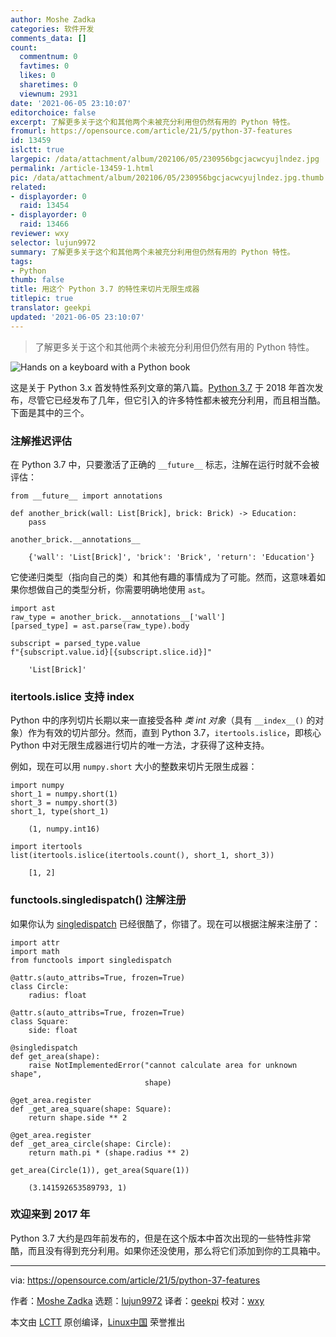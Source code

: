 ```yaml
---
author: Moshe Zadka
categories: 软件开发
comments_data: []
count:
  commentnum: 0
  favtimes: 0
  likes: 0
  sharetimes: 0
  viewnum: 2931
date: '2021-06-05 23:10:07'
editorchoice: false
excerpt: 了解更多关于这个和其他两个未被充分利用但仍然有用的 Python 特性。
fromurl: https://opensource.com/article/21/5/python-37-features
id: 13459
islctt: true
largepic: /data/attachment/album/202106/05/230956bgcjacwcyujlndez.jpg
permalink: /article-13459-1.html
pic: /data/attachment/album/202106/05/230956bgcjacwcyujlndez.jpg.thumb.jpg
related:
- displayorder: 0
  raid: 13454
- displayorder: 0
  raid: 13466
reviewer: wxy
selector: lujun9972
summary: 了解更多关于这个和其他两个未被充分利用但仍然有用的 Python 特性。
tags:
- Python
thumb: false
title: 用这个 Python 3.7 的特性来切片无限生成器
titlepic: true
translator: geekpi
updated: '2021-06-05 23:10:07'
---
```



> 
> 了解更多关于这个和其他两个未被充分利用但仍然有用的 Python 特性。
> 
> 
> 


![](/data/attachment/album/202106/05/230956bgcjacwcyujlndez.jpg "Hands on a keyboard with a Python book ")


这是关于 Python 3.x 首发特性系列文章的第八篇。[Python 3.7](https://opensource.com/downloads/cheat-sheet-python-37-beginners) 于 2018 年首次发布，尽管它已经发布了几年，但它引入的许多特性都未被充分利用，而且相当酷。下面是其中的三个。


### 注解推迟评估


在 Python 3.7 中，只要激活了正确的 `__future__` 标志，注解在运行时就不会被评估：



```
from __future__ import annotations

def another_brick(wall: List[Brick], brick: Brick) -> Education:
    pass

```


```
another_brick.__annotations__

```


```
    {'wall': 'List[Brick]', 'brick': 'Brick', 'return': 'Education'}

```

它使递归类型（指向自己的类）和其他有趣的事情成为了可能。然而，这意味着如果你想做自己的类型分析，你需要明确地使用 `ast`。



```
import ast
raw_type = another_brick.__annotations__['wall']
[parsed_type] = ast.parse(raw_type).body

```


```
subscript = parsed_type.value
f"{subscript.value.id}[{subscript.slice.id}]"

```


```
    'List[Brick]'

```

### itertools.islice 支持 **index**


Python 中的序列切片长期以来一直接受各种 *类 int 对象*（具有 `__index__()` 的对象）作为有效的切片部分。然而，直到 Python 3.7，`itertools.islice`，即核心 Python 中对无限生成器进行切片的唯一方法，才获得了这种支持。


例如，现在可以用 `numpy.short` 大小的整数来切片无限生成器：



```
import numpy
short_1 = numpy.short(1)
short_3 = numpy.short(3)
short_1, type(short_1)

```


```
    (1, numpy.int16)

```


```
import itertools
list(itertools.islice(itertools.count(), short_1, short_3))

```


```
    [1, 2]

```

### functools.singledispatch() 注解注册


如果你认为 [singledispatch](https://opensource.com/article/19/5/python-singledispatch) 已经很酷了，你错了。现在可以根据注解来注册了：



```
import attr
import math
from functools import singledispatch

@attr.s(auto_attribs=True, frozen=True)
class Circle:
    radius: float
       
@attr.s(auto_attribs=True, frozen=True)
class Square:
    side: float

@singledispatch
def get_area(shape):
    raise NotImplementedError("cannot calculate area for unknown shape",
                              shape)

@get_area.register
def _get_area_square(shape: Square):
    return shape.side ** 2

@get_area.register
def _get_area_circle(shape: Circle):
    return math.pi * (shape.radius ** 2)

get_area(Circle(1)), get_area(Square(1))

```


```
    (3.141592653589793, 1)

```

### 欢迎来到 2017 年


Python 3.7 大约是四年前发布的，但是在这个版本中首次出现的一些特性非常酷，而且没有得到充分利用。如果你还没使用，那么将它们添加到你的工具箱中。




---


via: <https://opensource.com/article/21/5/python-37-features>


作者：[Moshe Zadka](https://opensource.com/users/moshez) 选题：[lujun9972](https://github.com/lujun9972) 译者：[geekpi](https://github.com/geekpi) 校对：[wxy](https://github.com/wxy)


本文由 [LCTT](https://github.com/LCTT/TranslateProject) 原创编译，[Linux中国](https://linux.cn/) 荣誉推出